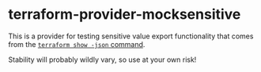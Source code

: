# terraform-provider-mocksensitive

This is a provider for testing sensitive value export functionality that comes
from the [`terraform show -json`
command](https://www.terraform.io/docs/cli/commands/show.html).

Stability will probably wildly vary, so use at your own risk!
